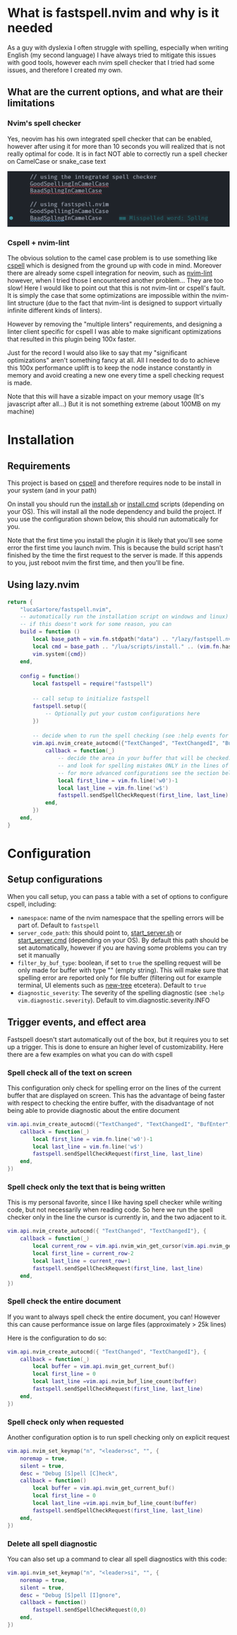 # What is fastspell.nvim and why is it needed

As a guy with dyslexia I often struggle with spelling, especially when writing English (my second language)
I have always tried to mitigate this issues with good tools, however each nvim spell checker that I tried
had some issues, and therefore I created my own.

## What are the current options, and what are their limitations

### Nvim's spell checker
Yes, neovim has his own integrated spell checker that can be enabled, however after using it for more than 
10 seconds you will realized that is not really optimal for code. It is in fact NOT able to correctly
run a spell checker on CamelCase or snake_case text

![alt text](./img/example1.png "example")

### Cspell + nvim-lint
The obvious solution to the camel case problem is to use something like [cspell](https://github.com/streetsidesoftware/cspell)
which is designed from the ground up with code in mind. Moreover there are already some cspell integration for neovim,
such as [nvim-lint](https://github.com/mfussenegger/nvim-lint) however, when I tried those I encountered another problem...
They are too slow!
Here I would like to point out that this is not nvim-lint or cspell's fault. It is simply the case that some optimizations
are impossible within the nvim-lint structure (due to the fact that nvim-lint is designed to support virtually infinite
different kinds of linters).

However by removing the "multiple linters" requirements, and designing a linter client specific for cspell I was able
to make significant optimizations that resulted in this plugin being 100x faster.

Just for the record I would also like to say that my "significant optimizations" aren't something fancy at all.
All I needed to do to achieve this 100x performance uplift is to keep the node instance constantly in memory
and avoid creating a new one every time a spell checking request is made.

Note that this will have a sizable impact on your memory usage (It's javascript after all...) But it is not something
extreme (about 100MB on my machine)

# Installation

## Requirements

This project is based on [cspell](https://github.com/streetsidesoftware/cspell)
and therefore requires node to be install in your system (and in your path)

On install you should run the [install.sh](./lua/scripts/install.sh) or [install.cmd](./lua/scripts/install.cmd)
scripts (depending on your OS). This will install all the node dependency and build the project.
If you use the configuration shown below, this should run automatically for you.

Note that the first time you install the plugin it is likely that you'll see some error the first time you launch nvim.
This is because the build script hasn't finished by the time the first request to the server is made.
If this appends to you, just reboot nvim the first time, and then you'll be fine.

## Using lazy.nvim

```lua
return {
	"lucaSartore/fastspell.nvim",
    -- automatically run the installation script on windows and linux)
    -- if this doesn't work for some reason, you can 
    build = function ()
        local base_path = vim.fn.stdpath("data") .. "/lazy/fastspell.nvim"
        local cmd = base_path .. "/lua/scripts/install." .. (vim.fn.has("win32") and "cmd" or "sh")
        vim.system({cmd})
    end,

	config = function()
		local fastspell = require("fastspell")

        -- call setup to initialize fastspell
        fastspell.setup({
            -- Optionally put your custom configurations here
        })

        -- decide when to run the spell checking (see :help events for full list)
        vim.api.nvim_create_autocmd({"TextChanged", "TextChangedI", "BufEnter", "WinScrolled"}, {
            callback = function(_)
                -- decide the area in your buffer that will be checked. This is the default configuration,
                -- and look for spelling mistakes ONLY in the lines of the bugger that are currently displayed
                -- for more advanced configurations see the section bellow
                local first_line = vim.fn.line('w0')-1
                local last_line = vim.fn.line('w$')
                fastspell.sendSpellCheckRequest(first_line, last_line)
			end,
		})
	end,
}
```


# Configuration

## Setup configurations

When you call setup, you can pass a table with a set of options to configure cspell, including:

- `namespace`: name of the nvim namespace that the spelling errors will be part of. Default to `fastspell`
- `server_code_path`: this should point to, [start_server.sh](./lua/scripts/start_server.sh) or [start_server.cmd](./lua/scripts/start_server.cmd)
 (depending on your OS). By default this path should be set automatically, however if you are having some problems you can try set it manually
- `filter_by_buf_type`: boolean, if set to `true` the spelling request will be only made for buffer with type "" (empty string). This will make sure
that spelling error are reported only for file buffer (filtering out for example terminal, UI elements such as [new-tree](https://github.com/nvim-neo-tree/neo-tree.nvim) etcetera).
Default to `true`
- `diagnostic_severity`: The severity of the spelling diagnostic (see `:help vim.diagnostic.severity`). Default to vim.diagnostic.severity.INFO

## Trigger events, and effect area

Fastspell doesn't start automatically out of the box, but it requires you to set up a trigger. This is done to ensure an higher level of customizability.
Here there are a few examples on what you can do with cspell

### Spell check all of the text on screen

This configuration only check for spelling error on the lines of the current buffer that are displayed on screen.
This has the advantage of being faster with respect to checking the entire buffer, with the disadvantage of not
being able to provide diagnostic about the entire document
```lua
vim.api.nvim_create_autocmd({"TextChanged", "TextChangedI", "BufEnter", "WinScrolled"}, {
    callback = function(_)
        local first_line = vim.fn.line('w0')-1
        local last_line = vim.fn.line('w$')
        fastspell.sendSpellCheckRequest(first_line, last_line)
    end,
})
```


### Spell check only the text that is being written

This is my personal favorite, since I like having spell checker while writing code, but not necessarily when reading code.
So here we run the spell checker only in the line the cursor is currently in, and the two adjacent to it.

```lua
vim.api.nvim_create_autocmd({ "TextChanged", "TextChangedI"}, {
    callback = function(_)
        local current_row = vim.api.nvim_win_get_cursor(vim.api.nvim_get_current_win())[1]
        local first_line = current_row-2
        local last_line = current_row+1
        fastspell.sendSpellCheckRequest(first_line, last_line)
    end,
})
```


### Spell check the entire document

If you want to always spell check the entire document, you can! However this can cause performance issue on large files (approximately > 25k lines)

Here is the configuration to do so:

```lua
vim.api.nvim_create_autocmd({ "TextChanged", "TextChangedI"}, {
    callback = function(_)
        local buffer = vim.api.nvim_get_current_buf()
        local first_line = 0
        local last_line =vim.api.nvim_buf_line_count(buffer)
        fastspell.sendSpellCheckRequest(first_line, last_line)
    end,
})
```

### Spell check only when requested

Another configuration option is to run spell checking only on explicit request


```lua
vim.api.nvim_set_keymap("n", "<leader>sc", "", {
	noremap = true,
	silent = true,
    desc = "Debug [S]pell [C]heck",
	callback = function()
        local buffer = vim.api.nvim_get_current_buf()
        local first_line = 0
        local last_line =vim.api.nvim_buf_line_count(buffer)
        fastspell.sendSpellCheckRequest(first_line, last_line)
	end,
})
```

### Delete all spell diagnostic

You can also set up a command to clear all spell diagnostics with this code:
```lua
vim.api.nvim_set_keymap("n", "<leader>si", "", {
    noremap = true,
    silent = true,
    desc = "Debug [S]pell [I]gnore",
    callback = function()
        fastspell.sendSpellCheckRequest(0,0)
    end,
})
```
